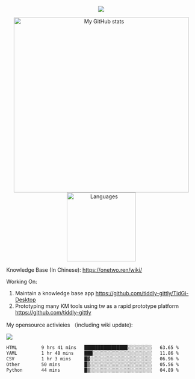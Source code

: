<a href="https://github.com/linonetwo">
    <p align="center">
        <img src="https://github-profile-trophy.vercel.app/?username=linonetwo&column=7&theme=onedark"/>
    </p>
</a>
<a align="center" href="https://github.com/linonetwo">
  <p align="center">
    <img src="https://github-readme-stats.vercel.app/api?username=linonetwo&show_icons=true&count_private=true" alt="My GitHub stats" width="465"/>
    <img src="https://github-readme-stats.vercel.app/api/top-langs/?username=linonetwo&layout=compact&langs_count=10" alt="Languages" height="183">
  </p>
</a>

Knowledge Base (In Chinese): https://onetwo.ren/wiki/

Working On: 

1. Maintain a knowledge base app https://github.com/tiddly-gittly/TidGi-Desktop
1. Prototyping many KM tools using tw as a rapid prototype platform https://github.com/tiddly-gittly

My opensource activieies （including wiki update):

![](https://visitor-badge.glitch.me/badge?page_id=linonetwo.linonetwo)

<!--START_SECTION:waka-->

```txt
HTML         9 hrs 41 mins   ████████████████░░░░░░░░░   63.65 %
YAML         1 hr 48 mins    ███░░░░░░░░░░░░░░░░░░░░░░   11.86 %
CSV          1 hr 3 mins     █▓░░░░░░░░░░░░░░░░░░░░░░░   06.96 %
Other        50 mins         █▒░░░░░░░░░░░░░░░░░░░░░░░   05.56 %
Python       44 mins         █▒░░░░░░░░░░░░░░░░░░░░░░░   04.89 %
```

<!--END_SECTION:waka-->
